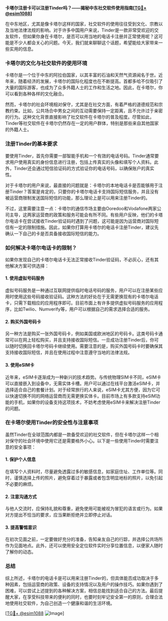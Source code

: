 **卡塔尔注册卡可以注册Tinder吗？——揭秘中东社交软件使用指南[[TG💪+ @esim1088](https://t.me/s/esim1088)]**

在中东地区，尤其是像卡塔尔这样的国家，社交软件的使用往往受到文化、宗教以及当地法律法规的影响。对于许多中国用户来说，Tinder是一款非常受欢迎的交友软件，但如果你身在卡塔尔，是否可以用当地的电话卡注册并正常使用呢？这可能是不少人都会关心的问题。今天，我们就来聊聊这个话题，希望能给大家带来一些实用的信息。

### 卡塔尔的文化与社交软件的使用环境

卡塔尔是一个位于中东的阿拉伯国家，以其丰富的石油和天然气资源闻名于世。近年来，随着经济的发展，卡塔尔的国际化程度也在不断提高。首都多哈不仅吸引了大量的国际游客，也成为了众多外籍人士的工作和生活之地。因此，在卡塔尔，你可以看到各种各样的文化融合。

然而，卡塔尔的社会环境相对保守，尤其是在社交方面，有着严格的道德规范和宗教约束。比如，公共场合中男女之间的互动需要保持一定距离，且不允许过于亲密的行为。这种文化背景直接影响了社交软件在卡塔尔的普及程度。尽管如此，Tinder等社交软件在卡塔尔仍然存在一定的用户群体，特别是那些来自其他国家的外籍人士。

### 注册Tinder的基本要求

要使用Tinder，首先你需要一部智能手机和一个有效的电话号码。Tinder通常要求用户使用真实的身份信息进行注册，包括上传真实的头像和填写个人资料。此外，Tinder还会通过短信验证码的方式验证你的电话号码，以确保账户的真实性。

对于卡塔尔的用户来说，最直接的问题就是：卡塔尔的本地电话卡是否能够用于注册Tinder？答案是肯定的，只要你的卡塔尔电话卡支持国际短信服务，并且没有被运营商限制发送国际短信的功能，那么理论上是可以用来注册Tinder的。

不过，这里需要注意一点：卡塔尔的通信市场主要由Ooredoo和Vodafone两家公司主导，这两家运营商的政策和服务可能会有所不同。有些用户反映，他们的卡塔尔电话卡在尝试接收Tinder验证码时遇到了问题，这可能是因为运营商对国际短信有一定的限制措施。因此，如果你打算用卡塔尔的电话卡注册Tinder，建议先确认一下自己的卡是否具备接收国际短信的能力。

### 如何解决卡塔尔电话卡的限制？

如果你发现自己的卡塔尔电话卡无法正常接收Tinder验证码，不必灰心，还有其他解决方案可供选择：

#### 1. 使用虚拟号码服务

虚拟号码服务是一种通过互联网提供临时电话号码的服务，用户可以在注册某些应用时使用这些号码接收验证码。这种方法的好处在于无需更换现有的卡塔尔电话卡，只需下载相应的应用程序即可。目前市面上有许多提供虚拟号码服务的应用程序，比如Twilio、Numverify等，用户可以根据自己的需求选择合适的服务。

#### 2. 购买外国号码卡

另一种方法是购买一张外国号码卡，例如美国或欧洲地区的号码卡。这类号码卡通常可以在网上轻松购买，并且支持接收国际短信。一旦成功注册Tinder后，你可以随时切换回卡塔尔号码卡继续使用。需要注意的是，购买外国号码卡时要确保其支持接收国际短信，并且在使用过程中注意遵守当地的法律法规。

#### 3. 使用eSIM卡

近年来，eSIM卡逐渐成为一种新兴的技术趋势。与传统物理SIM卡不同，eSIM卡可以直接嵌入到设备中，无需实体卡槽。用户可以通过在线平台激活eSIM卡，并选择适合自己的套餐计划。对于经常旅行的人来说，eSIM卡尤其方便，因为它可以快速切换不同的网络运营商而无需更换实体卡。目前市场上有多款支持eSIM功能的手机，如果你的设备支持这项技术，不妨考虑使用eSIM卡来解决注册Tinder的问题。

### 在卡塔尔使用Tinder的安全性与注意事项

虽然Tinder在全球范围内都是一款备受欢迎的社交软件，但在卡塔尔这样一个相对保守的社会环境中使用它还是需要格外小心。以下是一些使用Tinder时需要注意的安全事项：

#### 1. 保护个人信息

在填写个人资料时，尽量避免透露过多的敏感信息，如家庭住址、工作单位等。同时，谨慎选择上传的照片，避免穿着过于暴露或者包含明显地标的照片，以免引起不必要的麻烦。

#### 2. 注意沟通方式

与他人交流时，应保持礼貌和尊重，避免使用可能被视为冒犯的语言或行为。如果对方提出不恰当的要求，应当果断拒绝并立即停止对话。

#### 3. 提高警惕意识

在初次见面之前，一定要做好充分的准备，告知亲友自己的行踪，并选择公共场所作为见面地点。此外，还可以使用安全定位软件实时分享位置信息，以便家人随时了解你的动态。

### 总结

综上所述，卡塔尔的电话卡是可以用来注册Tinder的，但具体能否成功取决于多种因素，包括运营商的政策、设备的支持情况以及用户的操作技巧。如果你遇到了困难，可以尝试上述提到的各种解决方案，相信总能找到适合自己的方法。最后提醒大家，在享受科技带来的便利的同时，也要时刻牢记安全第一的原则，合理合法地使用社交软件，为自己创造一个健康和谐的生活环境。

[[TG💪+ @esim1088](https://t.me/s/esim1088) ![Image](https://i.postimg.cc/4NQfJmqS/Snipaste-2025-05-13-00-14-12.png)]